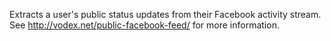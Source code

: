 Extracts a user's public status updates from their Facebook activity stream. See http://vodex.net/public-facebook-feed/ for more information.